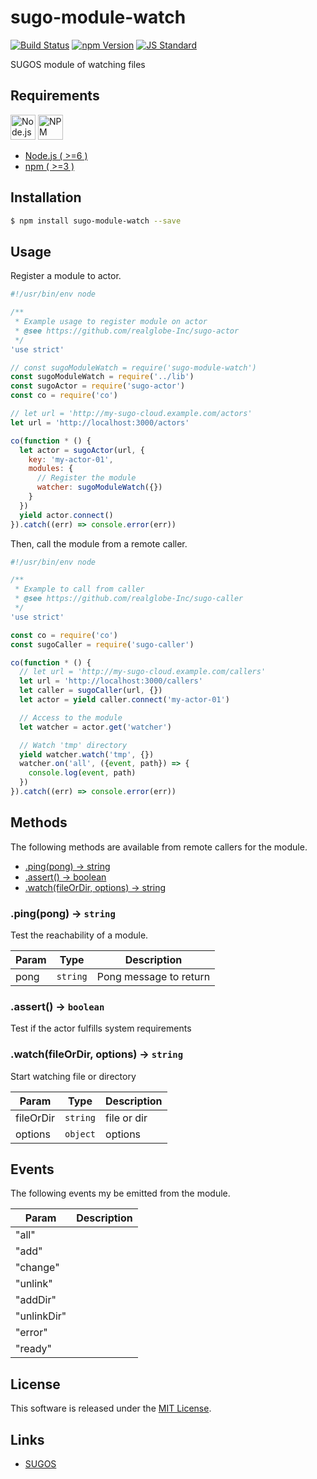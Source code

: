 sugo-module-watch
==========

<!---
This file is generated by ape-tmpl. Do not update manually.
--->

<!-- Badge Start -->
<a name="badges"></a>

[![Build Status][bd_travis_com_shield_url]][bd_travis_com_url]
[![npm Version][bd_npm_shield_url]][bd_npm_url]
[![JS Standard][bd_standard_shield_url]][bd_standard_url]

[bd_repo_url]: https://github.com/realglobe-Inc/sugo-module-watch
[bd_travis_url]: http://travis-ci.org/realglobe-Inc/sugo-module-watch
[bd_travis_shield_url]: http://img.shields.io/travis/realglobe-Inc/sugo-module-watch.svg?style=flat
[bd_travis_com_url]: http://travis-ci.com/realglobe-Inc/sugo-module-watch
[bd_travis_com_shield_url]: https://api.travis-ci.com/realglobe-Inc/sugo-module-watch.svg?token=aeFzCpBZebyaRijpCFmm
[bd_license_url]: https://github.com/realglobe-Inc/sugo-module-watch/blob/master/LICENSE
[bd_codeclimate_url]: http://codeclimate.com/github/realglobe-Inc/sugo-module-watch
[bd_codeclimate_shield_url]: http://img.shields.io/codeclimate/github/realglobe-Inc/sugo-module-watch.svg?style=flat
[bd_codeclimate_coverage_shield_url]: http://img.shields.io/codeclimate/coverage/github/realglobe-Inc/sugo-module-watch.svg?style=flat
[bd_gemnasium_url]: https://gemnasium.com/realglobe-Inc/sugo-module-watch
[bd_gemnasium_shield_url]: https://gemnasium.com/realglobe-Inc/sugo-module-watch.svg
[bd_npm_url]: http://www.npmjs.org/package/sugo-module-watch
[bd_npm_shield_url]: http://img.shields.io/npm/v/sugo-module-watch.svg?style=flat
[bd_standard_url]: http://standardjs.com/
[bd_standard_shield_url]: https://img.shields.io/badge/code%20style-standard-brightgreen.svg

<!-- Badge End -->


<!-- Description Start -->
<a name="description"></a>

SUGOS module of watching files

<!-- Description End -->


<!-- Overview Start -->
<a name="overview"></a>



<!-- Overview End -->


<!-- Sections Start -->
<a name="sections"></a>

<!-- Section from "doc/guides/00.Requirements.md.hbs" Start -->

<a name="section-doc-guides-00-requirements-md"></a>

Requirements
-----

<a href="https://nodejs.org">
  <img src="https://realglobe-inc.github.io/sugos-assets/images/nodejs-banner.png"
       alt="Node.js"
       height="40"
       style="height:40px"
  /></a>
<a href="https://docs.npmjs.com/">
  <img src="https://realglobe-inc.github.io/sugos-assets/images/npm-banner.png"
       alt="NPM"
       height="40"
       style="height:40px"
  /></a>

+ [Node.js ( >=6 )][node_download_url]
+ [npm ( >=3 )][npm_url]

[node_download_url]: https://nodejs.org/en/download/
[npm_url]: https://docs.npmjs.com/


<!-- Section from "doc/guides/00.Requirements.md.hbs" End -->

<!-- Section from "doc/guides/01.Installation.md.hbs" Start -->

<a name="section-doc-guides-01-installation-md"></a>

Installation
-----

```bash
$ npm install sugo-module-watch --save
```


<!-- Section from "doc/guides/01.Installation.md.hbs" End -->

<!-- Section from "doc/guides/02.Usage.md.hbs" Start -->

<a name="section-doc-guides-02-usage-md"></a>

Usage
---------

Register a module to actor.

```javascript
#!/usr/bin/env node

/**
 * Example usage to register module on actor
 * @see https://github.com/realglobe-Inc/sugo-actor
 */
'use strict'

// const sugoModuleWatch = require('sugo-module-watch')
const sugoModuleWatch = require('../lib')
const sugoActor = require('sugo-actor')
const co = require('co')

// let url = 'http://my-sugo-cloud.example.com/actors'
let url = 'http://localhost:3000/actors'

co(function * () {
  let actor = sugoActor(url, {
    key: 'my-actor-01',
    modules: {
      // Register the module
      watcher: sugoModuleWatch({})
    }
  })
  yield actor.connect()
}).catch((err) => console.error(err))

```

Then, call the module from a remote caller.

```javascript
#!/usr/bin/env node

/**
 * Example to call from caller
 * @see https://github.com/realglobe-Inc/sugo-caller
 */
'use strict'

const co = require('co')
const sugoCaller = require('sugo-caller')

co(function * () {
  // let url = 'http://my-sugo-cloud.example.com/callers'
  let url = 'http://localhost:3000/callers'
  let caller = sugoCaller(url, {})
  let actor = yield caller.connect('my-actor-01')

  // Access to the module
  let watcher = actor.get('watcher')

  // Watch 'tmp' directory
  yield watcher.watch('tmp', {})
  watcher.on('all', ({event, path}) => {
    console.log(event, path)
  })
}).catch((err) => console.error(err))

```

<!-- Section from "doc/guides/02.Usage.md.hbs" End -->

<!-- Section from "doc/guides/03.Methods.md.hbs" Start -->

<a name="section-doc-guides-03-methods-md"></a>

Methods
---------

The following methods are available from remote callers for the module.

+ [.ping(pong) -> string](#method-ping)
+ [.assert() -> boolean](#method-assert)
+ [.watch(fileOrDir, options) -> string](#method-watch)

<a name="method-ping"></a>
### .ping(pong) -> <code>string</code>

Test the reachability of a module.

| Param | Type | Description |
| ----- | ---- | ----------- |
| pong  | <code>string</code> | Pong message to return |

<a name="method-assert"></a>
### .assert() -> <code>boolean</code>

Test if the actor fulfills system requirements

<a name="method-watch"></a>
### .watch(fileOrDir, options) -> <code>string</code>

Start watching file or directory

| Param | Type | Description |
| ----- | ---- | ----------- |
| fileOrDir  | <code>string</code> | file or dir |
| options  | <code>object</code> | options |



<!-- Section from "doc/guides/03.Methods.md.hbs" End -->

<!-- Section from "doc/guides/04.Events.md.hbs" Start -->

<a name="section-doc-guides-04-events-md"></a>

Events
---------

The following events my be emitted from the module.

<a name="events"></a>

| Param | Description |
| ----- | ----------- |
| "all"  |  |
| "add"  |  |
| "change"  |  |
| "unlink"  |  |
| "addDir"  |  |
| "unlinkDir"  |  |
| "error"  |  |
| "ready"  |  |


<!-- Section from "doc/guides/04.Events.md.hbs" End -->


<!-- Sections Start -->


<!-- LICENSE Start -->
<a name="license"></a>

License
-------
This software is released under the [MIT License](https://github.com/realglobe-Inc/sugo-module-watch/blob/master/LICENSE).

<!-- LICENSE End -->


<!-- Links Start -->
<a name="links"></a>

Links
------

+ [SUGOS][sugos_url]

[sugos_url]: https://github.com/realglobe-Inc/sugos

<!-- Links End -->
